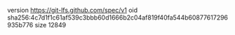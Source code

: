 version https://git-lfs.github.com/spec/v1
oid sha256:4c7d1f1c61af539c3bbb60d1666b2c04af819f40fa544b60877617296935b776
size 12849

